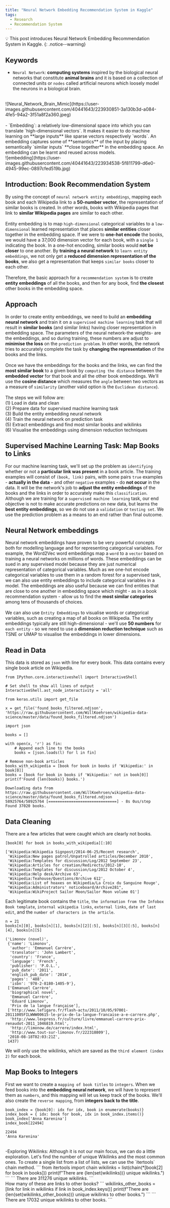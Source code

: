 ```yaml
---
title: "Neural Network Embedding Recommendation System in Kaggle"
tags:
  - Research
  - Recommendation System
---
```

💡 This post introduces Neural Network Embedding Recommendation System in Kaggle.
{: .notice--warning}
## Keywords
- `Neural Network`: **computing systems** inspired by the biological neural networks that constitute **animal brains** and it is based on a collection of connected units or `nodes` called artificial neurons which loosely model the neurons in a biological brain.
<br>
![Neural_Network_Brain_Mimic](https://user-images.githubusercontent.com/40441643/223930851-3a130b3d-a084-4fe5-94a2-3f51a8f2a360.jpeg)
<br>
<br>
- `Embedding`: a relatively low-dimensional space into which you can translate `high-dimensional vectors`. It makes it easier to do machine learning on **large inputs** like sparse vectors respectively `words`. An embedding captures some of **semantics** of the input by placing semantically `similar inputs` **close together** in the embedding space. An embedding can be learnt and reused across models.
<br>
![embedding](https://user-images.githubusercontent.com/40441643/223934538-5f811799-d6e0-4945-99ec-0897cfed519b.jpg)

## Introduction: Book Recommendation System
By using the concept of `neural network entity embeddings`, mapping each book and each Wikipedia link to a **50-number vector**, the representation of similar books is created. In other words, books with Wikipedia pages that link to **similar Wikipedia pages** are similar to each other.
<br>
<br>
Entity embedding is to map `high-dimensional` categorical variables to a `low-dimensional` learned representation that places **similar entities** closer together in the embedding space. If we were to **one-hot encode** the books, we would have a 37,000 dimension vector for each book, with a `single 1` indicating the book. In a one-hot encoding, similar books would **not be closer** to one another. By **training a neural network** to `learn entity embeddings`, we not only get a **reduced dimension representation of the books**, we also get a representation that keeps `similar books` closer to each other.
<br>
<br>
Therefore, the basic approach for a `recommendation system` is to create **entity embeddings** of all the books, and then for any book, find **the closest** other books in the embedding space.

## Approach
In order to create entity embeddings, we need to build an **embedding neural network** and train it on a `supervised machine learning` task that will result in **similar books** (and similar links) having closer representation in embedding space. The parameters of the neural network-the weights- are the embeddings, and so during training, these numbers are adjust to **minimise the loss** on the `prediction problem`. In other words, the network tries to accurately complete the task by **changing the representation** of the books and the links.
<br>
<br>
Once we have the embeddings for the books and the links, we can find the **most similar book** to a given book by `computing the distance` between the **embedded vector** for that book and all the other book embeddings. We'll use the **cosine distance** which measures the `angle` between two vectors as a measure of `similarity` (another valid option is the `Euclidean distance`).
<br>
<br>
The steps we will follow are:
<br>
(1) Load in data and clean
<br>
(2) Prepare data for supervised machine learning task
<br>
(3) Build the entity embedding neural network
<br>
(4) Train the neural network on prediction task
<br>
(5) Extract embeddings and find most similar books and wikilinks
<br>
(6) Visualise the embeddings using dimension reduction techniques

## Supervised Machine Learning Task: Map Books to Links
For our machine learning task, we'll set up the problem as `identifying` whether or not a **particular link was present** in a book article. The training examples will consist of `(book, link)` pairs, with some pairs `true` examples - **actually in the data** - and other `negative` examples - do **not occur** in the data. It will be the network's job to **adjust the entity embeddings** of the books and the links in order to accurately make this `classification`. Although we are training for a `supervised machine learning` task, our end objective is not to make accurate predictions on new data, but learns the **best entity embeddings**, so we do not use a `validation` or `testing set`. We use the prediction problem as a means to an end rather than final outcome.

## Neural Network embeddings
Neural network embeddings have proven to be very powerful concepts both for modelling language and for representing categorical variables. For example, the Word2Vec word embeddings map a `word` to a `vector` based on training a neural networks on millions of words. These embeddings can be sued in any supervised model because they are just numerical representation of categorical variables. Much as we one-hot encode categorical variables to use them in a random forest for a supervised task, we can also use entity embeddings to include categorical variables in a model. The embeddings are also useful because we can find entities that are close to one another in embedding space which might - as in a book recommendation system - allow us to find the **most similar categories** among tens of thousands of choices.
<br>
<br>
We can also use `Entity Embeddings` to visualise words or categorical variables, such as creating a map of all books on Wikipedia. The entity embeddings typically are still high-dimensional - we'll use **50 numbers** for `each entity` - so we need to use a **dimension reduction technique** such as TSNE or UMAP to visualise the embeddings in lower dimensions.

## Read in Data
This data is stored as `json` with line for every book. This data contains every single book article on Wikipedia.
```
from IPython.core.interactiveshell import InteractiveShell

# Set shell to show all lines of output
InteractiveShell.ast_node_interactivity = 'all'
```
```
from keras.utils import get_file

x = get_file('found_books_filtered.ndjson', 'https://raw.githubusercontent.com/WillKoehrsen/wikipedia-data-science/master/data/found_books_filtered.ndjson')

import json

books = []

with open(x, 'r') as fin:
    # Append each line to the books
    books = [json.loads(l) for l in fin]

# Remove non-book articles
books_with_wikipedia = [book for book in books if 'Wikipedia:' in book[0]]
books = [book for book in books if 'Wikipedia:' not in book[0]]
print(f'Found {len(books)} books.')
```

```
Downloading data from https://raw.githubusercontent.com/WillKoehrsen/wikipedia-data-science/master/data/found_books_filtered.ndjson
58925764/58925764 [==============================] - 8s 0us/step
Found 37020 books.
```

## Data Cleaning
There are a few articles that were caught which are clearly not books.
```
[book[0] for book in books_with_wikipedia][:10]
```

```
['Wikipedia:Wikipedia Signpost/2014-06-25/Recent research',
 'Wikipedia:New pages patrol/Unpatrolled articles/December 2010',
 'Wikipedia:Templates for discussion/Log/2012 September 23',
 'Wikipedia:Articles for creation/Redirects/2012-10',
 'Wikipedia:Templates for discussion/Log/2012 October 4',
 'Wikipedia:Help desk/Archive 63',
 'Wikipedia:Teahouse/Questions/Archive 612',
 'Wikipedia:List of hoaxes on Wikipedia/La Croix du Sanguine Rouge',
 "Wikipedia:Administrators' noticeboard/Archive281",
 'Wikipedia:WikiProject Sailor Moon/Sailor Moon volume 01']
 ```

Each legitimate book contains the `title`, `the information from the Infobox Book template`, `internal wikipedia links`, `external links`, `date of last edit`, and the `number of characters in the article`.
```
n = 21
books[n][0], books[n][1], books[n][2][:5], books[n][3][:5], books[n][4], books[n][5]
```
```
('Limonov (novel)',
 {'name': 'Limonov',
  'author': 'Emmanuel Carrère',
  'translator': 'John Lambert',
  'country': 'France',
  'language': 'French',
  'publisher': 'P.O.L.',
  'pub_date': '2011',
  'english_pub_date': '2014',
  'pages': '488',
  'isbn': '978-2-8180-1405-9'},
 ['Emmanuel Carrère',
  'biographical novel',
  'Emmanuel Carrère',
  'Eduard Limonov',
  'Prix de la langue française'],
 ['http://www.lefigaro.fr/flash-actu/2011/10/05/97001-20111005FILWWW00615-le-prix-de-la-langue-francaise-a-e-carrere.php',
  'http://www.lexpress.fr/culture/livre/emmanuel-carrere-prix-renaudot-2011_1046819.html',
  'http://limonow.de/carrere/index.html',
  'http://www.tout-sur-limonov.fr/222318809'],
 '2018-08-18T02:03:21Z',
 1437)
 ```
 We will only use the wikilinks, which are saved as the `third element (index 2)` for each book.

## Map Books to Integers
First we want to create a `mapping of book titles` to `integers`. When we feed books into the **embedding neural network**, we will have to represent them as `numbers`, and this mapping will let us keep track of the books. We'll also create the `reverse mapping`, from **integers back to the title**.
```
book_index = {book[0]: idx for idx, book in enumerate(books)}
index_book = { idx: book for book, idx in book_index.items()}
book_index['Anna Karenina']
index_book[22494]
```
```
22494
'Anna Karenina'
```
<br>
-Exploring Wikilinks: Although it is not our main focus, we can do a little exploration. Let's find the number of unique Wikilinks and the most common ones. To create a single list from a list of lists, we can use the `itertools` chain method.
```
from itertools import chain
wikilinks = list(chain(*[book[2] for book in books]))
print(f"There are {len(set(wikilinks))} unique wikilinks.")
```
```
There are 311276 unique wikilinks.
```
<br>
How many of these are links to other books?
```
wikilinks_other_books = [link for link in wikilinks if link in book_index.keys()]
print(f"There are {len(set(wikilinks_other_books))} unique wikilinks to other books.")
```
```
There are 17032 unique wikilinks to other books.
```
